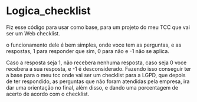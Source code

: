 # Logica_checklist

Fiz esse código para usar como base, para um projeto do meu TCC que vai ser um Web checklist.

o funcionamento dele é bem simples, onde voce tem as perguntas, e as respostas, 1 para responder que sim, 0 para não e -1 não se aplica.

Caso a resposta seja 1, não recebera nenhuma resposta, caso seja 0 voce recebera a sua resposta, e -1 é desconsiderado.
Fazendo isso conseguir ter a base para o meu tcc onde vai ser um checklist para a LGPD, que depois de ter respondido, as perguntas que não foram atendidas pela empresa, ira 
dar uma orientação no final, além disso, e dando uma porcentagem de acerto de acordo com o checklist.
